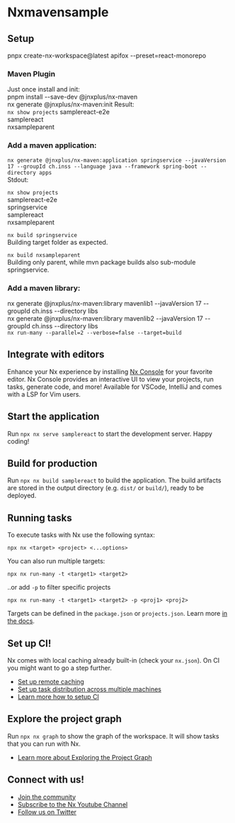 # Nxmavensample

## Setup
pnpx create-nx-workspace@latest apifox --preset=react-monorepo

### Maven Plugin

Just once install and init:  
pnpm install --save-dev @jnxplus/nx-maven  
nx generate @jnxplus/nx-maven:init
Result:  
`nx show projects`
samplereact-e2e  
samplereact  
nxsampleparent

### Add a maven application:

`nx generate @jnxplus/nx-maven:application springservice --javaVersion 17 --groupId ch.inss --language java --framework spring-boot --directory apps`  
Stdout:

`nx show projects`  
samplereact-e2e  
springservice  
samplereact  
nxsampleparent

`nx build springservice`  
Building target folder as expected.

`nx build nxsampleparent`  
Building only parent, while mvn package builds also sub-module springservice.

### Add a maven library:

nx generate @jnxplus/nx-maven:library mavenlib1 --javaVersion 17 --groupId ch.inss --directory libs  
nx generate @jnxplus/nx-maven:library mavenlib2 --javaVersion 17 --groupId ch.inss --directory libs  
`nx run-many --parallel=2 --verbose=false --target=build`

## Integrate with editors

Enhance your Nx experience by installing [Nx Console](https://nx.dev/nx-console) for your favorite editor. Nx Console
provides an interactive UI to view your projects, run tasks, generate code, and more! Available for VSCode, IntelliJ and
comes with a LSP for Vim users.

## Start the application

Run `npx nx serve samplereact` to start the development server. Happy coding!

## Build for production

Run `npx nx build samplereact` to build the application. The build artifacts are stored in the output directory (e.g. `dist/` or `build/`), ready to be deployed.

## Running tasks

To execute tasks with Nx use the following syntax:

```
npx nx <target> <project> <...options>
```

You can also run multiple targets:

```
npx nx run-many -t <target1> <target2>
```

..or add `-p` to filter specific projects

```
npx nx run-many -t <target1> <target2> -p <proj1> <proj2>
```

Targets can be defined in the `package.json` or `projects.json`. Learn more [in the docs](https://nx.dev/features/run-tasks).

## Set up CI!

Nx comes with local caching already built-in (check your `nx.json`). On CI you might want to go a step further.

- [Set up remote caching](https://nx.dev/features/share-your-cache)
- [Set up task distribution across multiple machines](https://nx.dev/nx-cloud/features/distribute-task-execution)
- [Learn more how to setup CI](https://nx.dev/recipes/ci)

## Explore the project graph

Run `npx nx graph` to show the graph of the workspace.
It will show tasks that you can run with Nx.

- [Learn more about Exploring the Project Graph](https://nx.dev/core-features/explore-graph)

## Connect with us!

- [Join the community](https://nx.dev/community)
- [Subscribe to the Nx Youtube Channel](https://www.youtube.com/@nxdevtools)
- [Follow us on Twitter](https://twitter.com/nxdevtools)
